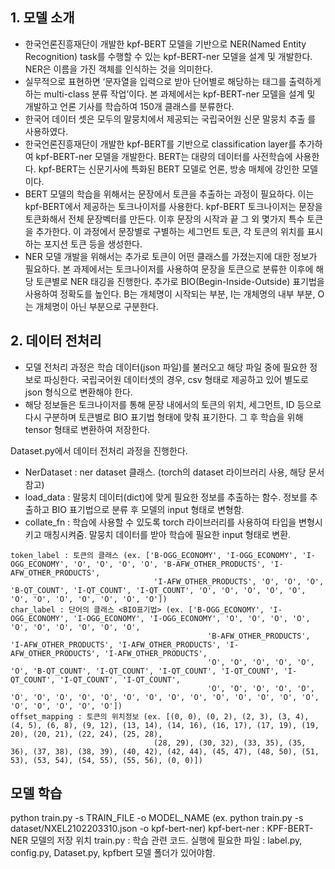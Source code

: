 ## 1. 모델 소개

- 한국언론진흥재단이 개발한 kpf-BERT 모델을 기반으로 NER(Named Entity Recognition) task를 수행할 수 있는 kpf-BERT-ner 모델을 설계 및 개발한다. NER은 이름을 가진 객체를 인식하는 것을 의미한다. 
- 실무적으로 표현하면 ‘문자열을 입력으로 받아 단어별로 해당하는 태그를 출력하게 하는 multi-class 분류 작업’이다. 본 과제에서는 kpf-BERT-ner 모델을 설계 및 개발하고 언론 기사를 학습하여 150개 클래스를 분류한다.
- 한국어 데이터 셋은 모두의 말뭉치에서 제공되는 국립국어원 신문 말뭉치 추출 를 사용하였다.
- 한국언론진흥재단이 개발한 kpf-BERT를 기반으로 classification layer를 추가하여 kpf-BERT-ner 모델을 개발한다. BERT는 대량의 데이터를 사전학습에 사용한다. kpf-BERT는 신문기사에 특화된 BERT 모델로 언론, 방송 매체에 강인한 모델이다.
- BERT 모델의 학습을 위해서는 문장에서 토큰을 추출하는 과정이 필요하다. 이는 kpf-BERT에서 제공하는 토크나이저를 사용한다. kpf-BERT 토크나이저는 문장을 토큰화해서 전체 문장벡터를 만든다. 이후 문장의 시작과 끝 그 외 몇가지 특수 토큰을 추가한다. 이 과정에서 문장별로 구별하는 세그먼트 토큰, 각 토큰의 위치를 표시하는 포지션 토큰 등을 생성한다.
- NER 모델 개발을 위해서는 추가로 토큰이 어떤 클래스를 가졌는지에 대한 정보가 필요하다. 본 과제에서는 토크나이저를 사용하여 문장을 토큰으로 분류한 이후에 해당 토큰별로 NER 태깅을 진행한다. 추가로 BIO(Begin-Inside-Outside) 표기법을 사용하여 정확도를 높인다. B는 개체명이 시작되는 부분, I는 개체명의 내부 부분, O는 개체명이 아닌 부분으로 구분한다.

## 2. 데이터 전처리

- 모델 전처리 과정은 학습 데이터(json 파일)를 불러오고 해당 파일 중에 필요한 정보로 파싱한다. 국립국어원 데이터셋의 경우, csv 형태로 제공하고 있어 별도로 json 형식으로 변환해야 한다. 
- 해당 정보들은 토크나이저를 통해 문장 내에서의 토큰의 위치, 세그먼트, ID 등으로 다시 구분하며 토큰별로 BIO 표기법 형태에 맞춰 표기한다. 그 후 학습을 위해 tensor 형태로 변환하여 저장한다. 

Dataset.py에서 데이터 전처리 과정을 진행한다.

- NerDataset : ner dataset 클래스. (torch의 dataset 라이브러리 사용, 해당 문서 참고)
- load_data : 말뭉치 데이터(dict)에 맞게 필요한 정보를 추출하는 함수. 정보를 추출하고 BIO 표기법으로 분류 후 모델의 input 형태로 변형함.
- collate_fn : 학습에 사용할 수 있도록 torch 라이브러리를 사용하여 타입을 변형시키고 매칭시켜줌.
말뭉치 데이터를 받아 학습에 필요한 input 형태로 변환.

```sentence : 문장 (ex. "아디다스의 대표 운동화 '스탠스미스'가 연간 800만 켤레 팔리는 것과 비교하면 놀랄 만한 실적이다")
token_label : 토큰의 클래스 (ex. ['B-OGG_ECONOMY', 'I-OGG_ECONOMY', 'I-OGG_ECONOMY', 'O', 'O', 'O', 'O', 'B-AFW_OTHER_PRODUCTS', 'I-AFW_OTHER_PRODUCTS',
                                'I-AFW_OTHER_PRODUCTS', 'O', 'O', 'O', 'B-QT_COUNT', 'I-QT_COUNT', 'I-QT_COUNT', 'O', 'O', 'O', 'O', 'O', 'O', 'O', 'O', 'O', 'O', 'O', 'O'])
char_label : 단어의 클래스 <BIO표기법> (ex. ['B-OGG_ECONOMY', 'I-OGG_ECONOMY', 'I-OGG_ECONOMY', 'I-OGG_ECONOMY', 'O', 'O', 'O', 'O', 'O', 'O', 'O', 'O', 'O', 'O', 
                                            'B-AFW_OTHER_PRODUCTS', 'I-AFW_OTHER_PRODUCTS', 'I-AFW_OTHER_PRODUCTS', 'I-AFW_OTHER_PRODUCTS', 'I-AFW_OTHER_PRODUCTS',
                                            'O', 'O', 'O', 'O', 'O', 'O', 'B-QT_COUNT', 'I-QT_COUNT', 'I-QT_COUNT', 'I-QT_COUNT', 'I-QT_COUNT', 'I-QT_COUNT', 'I-QT_COUNT',
                                            'O', 'O', 'O', 'O', 'O', 'O', 'O', 'O', 'O', 'O', 'O', 'O', 'O', 'O', 'O', 'O', 'O', 'O', 'O', 'O', 'O', 'O', 'O', 'O'])
offset_mapping : 토큰의 위치정보 (ex. [(0, 0), (0, 2), (2, 3), (3, 4), (4, 5), (6, 8), (9, 12), (13, 14), (14, 16), (16, 17), (17, 19), (19, 20), (20, 21), (22, 24), (25, 28),
                                (28, 29), (30, 32), (33, 35), (35, 36), (37, 38), (38, 39), (40, 42), (42, 44), (45, 47), (48, 50), (51, 53), (53, 54), (54, 55), (55, 56), (0, 0)])
```

## 모델 학습

python train.py -s TRAIN_FILE -o MODEL_NAME
(ex. python train.py -s dataset/NXEL2102203310.json -o kpf-bert-ner)
kpf-bert-ner : KPF-BERT-NER 모델의 저장 위치
train.py : 학습 관련 코드.
실행에 필요한 파일 : label.py, config.py, Dataset.py, kpfbert 모델 폴더가 있어야함.
